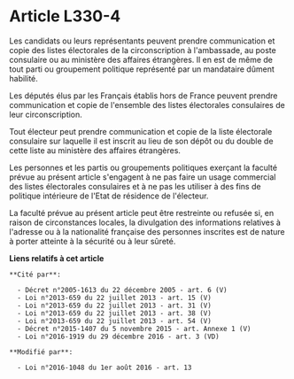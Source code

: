 # Article L330-4

Les candidats ou leurs représentants peuvent prendre communication et copie des listes électorales de la circonscription à
l'ambassade, au poste consulaire ou au ministère des affaires étrangères. Il en est de même de tout parti ou groupement
politique représenté par un mandataire dûment habilité. 

Les députés élus par les Français établis hors de France peuvent prendre communication et copie de l'ensemble des listes
électorales consulaires de leur circonscription.

Tout électeur peut prendre communication et copie de la liste électorale consulaire sur laquelle il est inscrit au lieu de
son dépôt ou du double de cette liste au ministère des affaires étrangères. 

Les personnes et les partis ou groupements politiques exerçant la faculté prévue au présent article s'engagent à ne pas faire
un usage commercial des listes électorales consulaires et à ne pas les utiliser à des fins de politique intérieure de l'Etat
de résidence de l'électeur. 

La faculté prévue au présent article peut être restreinte ou refusée si, en raison de circonstances locales, la divulgation
des informations relatives à l'adresse ou à la nationalité française des personnes inscrites est de nature à porter atteinte
à la sécurité ou à leur sûreté.

**Liens relatifs à cet article**

	**Cité par**:

	  - Décret n°2005-1613 du 22 décembre 2005 - art. 6 (V)
	  - Loi n°2013-659 du 22 juillet 2013 - art. 15 (V)
	  - Loi n°2013-659 du 22 juillet 2013 - art. 31 (V)
	  - Loi n°2013-659 du 22 juillet 2013 - art. 38 (V)
	  - Loi n°2013-659 du 22 juillet 2013 - art. 54 (V)
	  - Décret n°2015-1407 du 5 novembre 2015 - art. Annexe 1 (V)
	  - Loi n°2016-1919 du 29 décembre 2016 - art. 3 (VD)

	**Modifié par**:

	  - Loi n°2016-1048 du 1er août 2016 - art. 13
